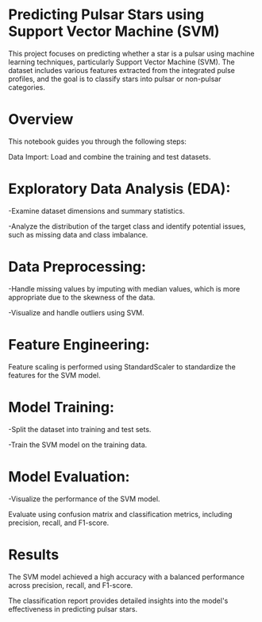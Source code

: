 # Predicting Pulsar Stars using Support Vector Machine (SVM)

This project focuses on predicting whether a star is a pulsar using machine learning techniques, particularly Support Vector Machine (SVM). The dataset includes various features extracted from the integrated pulse profiles, and the goal is to classify stars into pulsar or non-pulsar categories.


# Overview
This notebook guides you through the following steps:

Data Import: Load and combine the training and test datasets.

# **Exploratory Data Analysis (EDA):**

 -Examine dataset dimensions and summary statistics.
 
 -Analyze the distribution of the target class and identify potential issues, such as missing data and class imbalance.

# **Data Preprocessing:**

-Handle missing values by imputing with median values, which is more appropriate due to the skewness of the data.

-Visualize and handle outliers using SVM.

# **Feature Engineering:**

Feature scaling is performed using StandardScaler to standardize the features for the SVM model.

# **Model Training:**

-Split the dataset into training and test sets.

-Train the SVM model on the training data.

# **Model Evaluation:**

-Visualize the performance of the SVM model.

Evaluate using confusion matrix and classification metrics, including precision, recall, and F1-score.


# **Results**

The SVM model achieved a high accuracy with a balanced performance across precision, recall, and F1-score.

The classification report provides detailed insights into the model's effectiveness in predicting pulsar stars.
